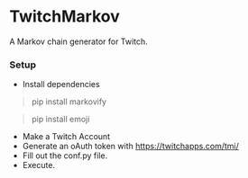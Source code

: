 # TwitchMarkov
A Markov chain generator for Twitch.

### Setup
- Install dependencies
> pip install markovify

> pip install emoji
- Make a Twitch Account
- Generate an oAuth token with https://twitchapps.com/tmi/
- Fill out the conf.py file.
- Execute.

